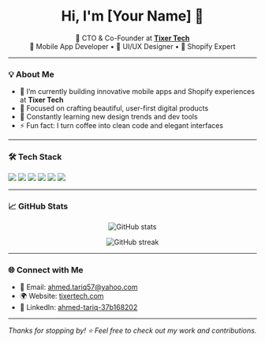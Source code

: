 <h1 align="center">Hi, I'm [Your Name] 👋</h1>

<p align="center">
🚀 CTO & Co-Founder at <a href="https://tixertech.com" target="_blank"><b>Tixer Tech</b></a> <br>
📱 Mobile App Developer • 🎨 UI/UX Designer • 🛒 Shopify Expert
</p>

---

### 💡 About Me

- 🔭 I’m currently building innovative mobile apps and Shopify experiences at **Tixer Tech**
- 🎯 Focused on crafting beautiful, user-first digital products
- 🧠 Constantly learning new design trends and dev tools
- ⚡ Fun fact: I turn coffee into clean code and elegant interfaces

---

### 🛠️ Tech Stack

<p align="left">
  <img src="https://img.shields.io/badge/Flutter-02569B?style=for-the-badge&logo=flutter&logoColor=white"/>
  <img src="https://img.shields.io/badge/React_Native-20232A?style=for-the-badge&logo=react&logoColor=61DAFB"/>
  <img src="https://img.shields.io/badge/Figma-F24E1E?style=for-the-badge&logo=figma&logoColor=white"/>
  <img src="https://img.shields.io/badge/Shopify-7AB55C?style=for-the-badge&logo=shopify&logoColor=white"/>
  <img src="https://img.shields.io/badge/Firebase-FFCA28?style=for-the-badge&logo=firebase&logoColor=black"/>
  <img src="https://img.shields.io/badge/Node.js-339933?style=for-the-badge&logo=nodedotjs&logoColor=white"/>
</p>

---

### 📈 GitHub Stats

<p align="center">
  <img src="https://github-readme-stats.vercel.app/api?username=ahmed-tariq786&show_icons=true&theme=tokyonight" alt="GitHub stats" />
</p>

<p align="center">
  <img src="https://github-readme-streak-stats.herokuapp.com/?user=ahmed-tariq786&theme=tokyonight" alt="GitHub streak" />
</p>
 
---

### 🌐 Connect with Me

- 📧 Email: [ahmed.tariq57@yahoo.com](mailto:ahmed.tariq57@yahoo.com)  
- 🌍 Website: [tixertech.com](https://tixertech.com)  
- 💼 LinkedIn: [ahmed-tariq-37b168202](https://linkedin.com/in/ahmed-tariq-37b168202)

---

*Thanks for stopping by! ⭐ Feel free to check out my work and contributions.*
